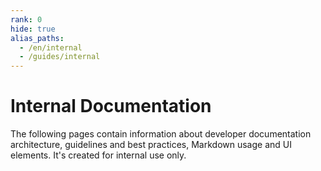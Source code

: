 ```yaml
---
rank: 0
hide: true
alias_paths: 
  - /en/internal
  - /guides/internal
---
```


<!-- does not need translation -->

# Internal Documentation

The following pages contain information about developer documentation
architecture, guidelines and best practices, Markdown usage and UI elements.
It's created for internal use only.